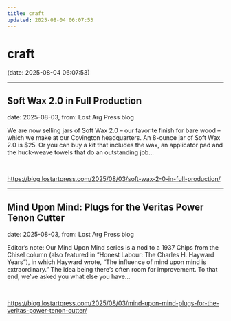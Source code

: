 ```yaml
---
title: craft
updated: 2025-08-04 06:07:53
---
```


# craft

(date: 2025-08-04 06:07:53)

---

## Soft Wax 2.0 in Full Production

date: 2025-08-03, from: Lost Arg Press blog

We are now selling jars of Soft Wax 2.0 – our favorite finish for bare wood – which we make at our Covington headquarters. An 8-ounce jar of Soft Wax 2.0 is $25. Or you can buy a kit that includes the wax, an applicator pad and the huck-weave towels that do an outstanding job... 

<br> 

<https://blog.lostartpress.com/2025/08/03/soft-wax-2-0-in-full-production/>

---

## Mind Upon Mind: Plugs for the Veritas Power Tenon Cutter

date: 2025-08-03, from: Lost Arg Press blog

Editor’s note: Our Mind Upon Mind series is a nod to a&#160;1937 Chips from the Chisel column&#160;(also featured in “Honest Labour: The Charles H. Hayward Years”), in which Hayward wrote, “The influence of mind upon mind is extraordinary.” The idea being there’s often room for improvement.&#160;To that end, we’ve asked you what else you have... 

<br> 

<https://blog.lostartpress.com/2025/08/03/mind-upon-mind-plugs-for-the-veritas-power-tenon-cutter/>

